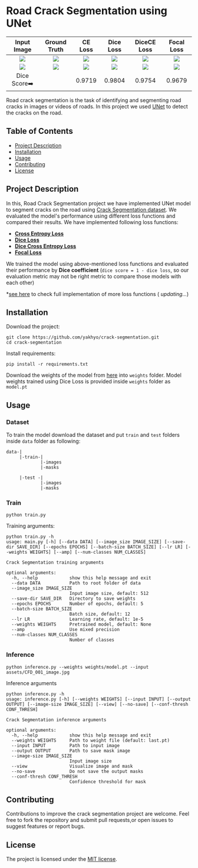 # Road Crack Segmentation using UNet

<table>
  <thead>
    <tr align="center">
      <th>Input Image</th>
      <th>Ground Truth</th>
      <th>CE Loss</th>
      <th>Dice Loss</th>
      <th>DiceCE Loss</th>
      <th>Focal Loss</th>
    </tr>
  </thead>
  <tbody>
    <tr align="center">
      <td><img src="./assets/CFD_001_image.jpg"></td>
      <td><img src="./assets/CFD_001_gt.jpg"></td>
      <td><img src="./assets/CFD_001_CE_infer.jpg" ></td>
      <td><img src="./assets/CFD_001_Dice_infer.jpg"></td>
      <td><img src="./assets/CFD_001_DiceCE_infer.jpg"></td>
      <td><img src="./assets/CFD_001_Focal_infer.jpg"></td>
    </tr>
    <tr align="center">
     <td><img src="./assets/CFD_019_image.jpg"></td>
      <td><img src="./assets/CFD_019_gt.jpg"></td>
      <td><img src="./assets/CFD_019_CE_infer.jpg"></td>
      <td><img src="./assets/CFD_019_Dice_infer.jpg"></td>
      <td><img src="./assets/CFD_019_DiceCE_infer.jpg"></td>
      <td><img src="./assets/CFD_019_Focal_infer.jpg"></td>
    </tr>
    <tr align="center">
      <td>Dice Score➡️</td>
      <td></td>
      <td>0.9719</td>
      <td>0.9804</td>
      <td>0.9754</td>
      <td>0.9679</td>
    </tr>
  </tbody>
</table>


Road crack segmentation is the task of identifying and segmenting road cracks in images or videos of roads. In this
project we used [UNet](https://arxiv.org/abs/1505.04597v1) to detect the cracks on the road.

## Table of Contents

* [Project Description](#project-description)
* [Installation](#installation)
* [Usage](#usage)
* [Contributing](#contributing)
* [License](#license)

## Project Description

In this, Road Crack Segmentation project we have implemented UNet model to segment cracks on the road
using [Crack Segmentation dataset](https://www.kaggle.com/datasets/lakshaymiddha/crack-segmentation-dataset). We
evaluated the model's performance using different loss functions and compared their results. We have implemented
following loss functions:

- [**Cross Entropy Loss**](./crackseg/utils/losses.py)
- [**Dice Loss**]((./crackseg/utils/losses.py))
- [**Dice Cross Entropy Loss**]((./crackseg/utils/losses.py))
- [**Focal Loss**]((./crackseg/utils/losses.py))

We trained the model using above-mentioned loss functions and evaluated their performance by **Dice coefficient** (`dice
score = 1 - dice loss`, so our evaluation metric may not be right metric to compare those models with each other)

*[see here](https://github.com/yakhyo/pytorch-losses) to check full implementation of more loss functions (
_updating..._)

## Installation

Download the project:

```commandline
git clone https://github.com/yakhyo/crack-segmentation.git
cd crack-segmentation
```

Install requirements:

```commandline
pip install -r requirements.txt
```

Download the weights of the model from [here](https://github.com/yakhyo/crackseg/releases/tag/v0.0.1) into `weights`
folder. Model weights trained using Dice Loss is provided inside `weights` folder as `model.pt`

## Usage

### Dataset

To train the model download the dataset and put `train` and `test` folders inside `data` folder as following:

```
data-|
     |-train-|
             |-images
             |-masks
                
     |-test -|
             |-images
             |-masks
```

### Train

```commandline
python train.py
```

Training arguments:

```
python train.py -h
usage: main.py [-h] [--data DATA] [--image_size IMAGE_SIZE] [--save-dir SAVE_DIR] [--epochs EPOCHS] [--batch-size BATCH_SIZE] [--lr LR] [--weights WEIGHTS] [--amp] [--num-classes NUM_CLASSES]

Crack Segmentation training arguments

optional arguments:
  -h, --help            show this help message and exit
  --data DATA           Path to root folder of data
  --image_size IMAGE_SIZE
                        Input image size, default: 512
  --save-dir SAVE_DIR   Directory to save weights
  --epochs EPOCHS       Number of epochs, default: 5
  --batch-size BATCH_SIZE
                        Batch size, default: 12
  --lr LR               Learning rate, default: 1e-5
  --weights WEIGHTS     Pretrained model, default: None
  --amp                 Use mixed precision
  --num-classes NUM_CLASSES
                        Number of classes

```

### Inference

```commandline
python inference.py --weights weights/model.pt --input assets/CFD_001_image.jpg
```

Inference arguments

```
python inference.py -h
usage: inference.py [-h] [--weights WEIGHTS] [--input INPUT] [--output OUTPUT] [--image-size IMAGE_SIZE] [--view] [--no-save] [--conf-thresh CONF_THRESH]

Crack Segmentation inference arguments

optional arguments:
  -h, --help            show this help message and exit
  --weights WEIGHTS     Path to weight file (default: last.pt)
  --input INPUT         Path to input image
  --output OUTPUT       Path to save mask image
  --image-size IMAGE_SIZE
                        Input image size
  --view                Visualize image and mask
  --no-save             Do not save the output masks
  --conf-thresh CONF_THRESH
                        Confidence threshold for mask

```

## Contributing

Contributions to improve the crack segmentation project are welcome. Feel free to fork the repository and submit pull
requests,or open issues to suggest features or report bugs.

## License

The project is licensed under the [MIT license](LICENSE).
